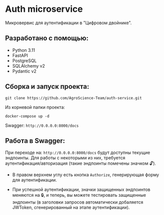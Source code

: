 # Auth microservice
Микровервис для аутентификации в "Цифровом двойнике".

## Разработано с помощью:
- Python 3.11
- FastAPI
- PostgreSQL 
- SQLAlchemy v2
- Pydantic v2

## Сборка и запуск проекта:
    git clone https://github.com/AgroScience-Team/auth-service.git
    
Из корневой папки проекта:

    docker-compose up -d 

Swagger: `http://0.0.0.0:8000/docs`

## Работа в Swagger:

При переходе на:
`http://0.0.0.0:8000/docs` будут доступны текущие эндпоинты. Для работы с некоторыми из них, требуется аутентификация/авторизация (такие эндпоинты помечены значком 🔓). 

- В правом верхнем углу есть кнопка `Authorize`, генерирующая форму для аутентификации.

- При успешной аутентификации, значки защищенных эндпоинтов меняются на 🔒, и теперь, вы можете тестировать защищенные эндпоинты (в заголовки запросов автоматически добаляется JWToken, сгенерированный на этапе аутентификации).

